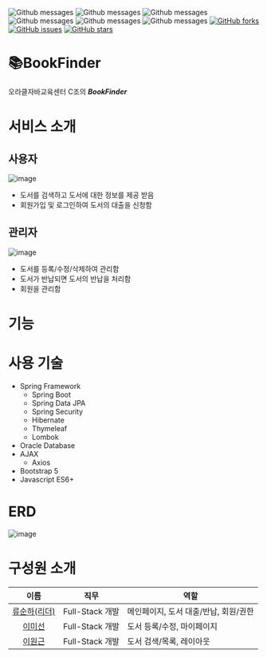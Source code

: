 ![Github messages](https://img.shields.io/github/languages/count/newseoul/BookFinder)
![Github messages](https://img.shields.io/github/last-commit/newseoul/BookFinder)
![Github messages](https://img.shields.io/github/languages/top/newseoul/BookFinder)
![Github messages](https://img.shields.io/github/repo-size/newseoul/BookFinder)
![Github messages](https://img.shields.io/github/languages/code-size/newseoul/BookFinder)
![Github messages](https://img.shields.io/github/commit-activity/w/newseoul/BookFinder)
[![GitHub forks](https://img.shields.io/github/forks/newseoul/BookFinder)](https://github.com/newseoul/BookFinder/network)
[![GitHub issues](https://img.shields.io/github/issues/newseoul/BookFinder)](https://github.com/newseoul/BookFinder/issues)
[![GitHub stars](https://img.shields.io/github/stars/newseoul/BookFinder)](https://github.com/newseoul/BookFinder/stargazers)

# 📚BookFinder
<!-- ![image]() -->

오라클자바교육센터 C조의 ***BookFinder***

# 서비스 소개
## 사용자
![image](https://user-images.githubusercontent.com/8243179/224901179-9e764c73-4f18-4474-8543-9c12f84fdc1f.png)
- 도서를 검색하고 도서에 대한 정보를 제공 받음
- 회원가입 및 로그인하여 도서의 대출을 신청함

## 관리자
![image](https://user-images.githubusercontent.com/8243179/224901295-6ba357df-aaf1-462b-b869-1469cd225485.png)
- 도서를 등록/수정/삭제하여 관리함
- 도서가 반납되면 도서의 반납을 처리함
- 회원을 관리함

# 기능

# 사용 기술
- Spring Framework
  - Spring Boot
  - Spring Data JPA 
  - Spring Security
  - Hibernate
  - Thymeleaf
  - Lombok
- Oracle Database
- AJAX
  - Axios
- Bootstrap 5
- Javascript ES6+

# ERD
![image](https://user-images.githubusercontent.com/8243179/224896805-75995138-71d4-4739-827b-2da537410fcd.png)

# 구성원 소개

| 이름 | 직무 | 역할 |
| :---: | :---: | --- |
| [류순하(리더)](https://github.com/rainofpainki) | Full-Stack 개발 | 메인페이지, 도서 대출/반납, 회원/권한 |
| [이미선](https://github.com/2-ms) | Full-Stack 개발 | 도서 등록/수정, 마이페이지 |
| [이원근](https://github.com/lwg1421) | Full-Stack 개발 | 도서 검색/목록, 레이아웃 |
